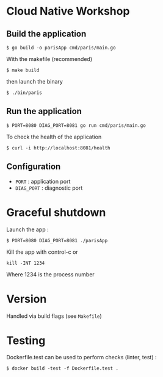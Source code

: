 # Cloud Native Workshop

## Build the application

```
$ go build -o parisApp cmd/paris/main.go
```

With the makefile (recommended)

```
$ make build
```

then launch the binary

```
$ ./bin/paris
```

## Run the application

```
$ PORT=8080 DIAG_PORT=8081 go run cmd/paris/main.go
```
To check the health of the application

```
$ curl -i http://localhost:8081/health
```
## Configuration

* `PORT` : application port
* `DIAG_PORT` : diagnostic port


# Graceful shutdown

Launch the app :
```
$ PORT=8080 DIAG_PORT=8081 ./parisApp
```

Kill the app with control-c or

```
kill -INT 1234
```

Where 1234 is the process number


# Version

Handled via build flags (see `Makefile`)


# Testing

Dockerfile.test can be used to perform checks (linter, test) :

```
$ docker build -test -f Dockerfile.test .
```
